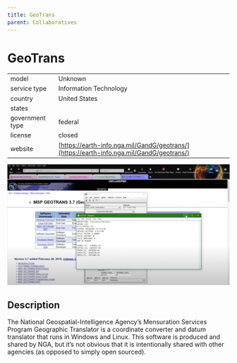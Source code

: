 ```yaml
---
title: GeoTrans
parent: Collaboratives
---
```


# GeoTrans

|                   |                                          |
|:------------------|:-----------------------------------------|
| model             | Unknown
| service type      | Information Technology
| country           | United States
| states            | 
| government type   | federal
| license           | closed
| website           | [https://earth-info.nga.mil/GandG/geotrans/](https://earth-info.nga.mil/GandG/geotrans/)

![geotrans screenshot](images/geotrans.png)

## Description
The National Geospatial-Intelligence Agency’s Mensuration Services Program Geographic Translator is a coordinate converter and datum translator that runs in Windows and Linux. This software is produced and shared by NGA, but it’s not obvious that it is intentionally shared with other agencies (as opposed to simply open sourced).
